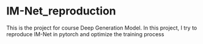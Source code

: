 # IM-Net_reproduction
This is the project for course Deep Generation Model. In this project, I try to reproduce IM-Net in pytorch and optimize the training process
